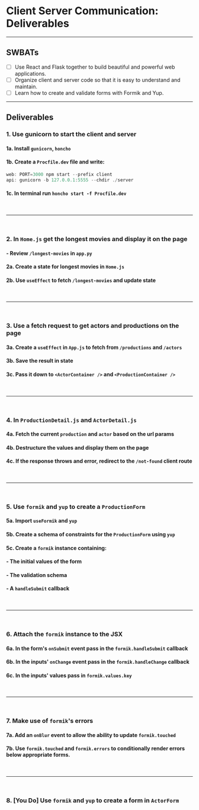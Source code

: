 # Client Server Communication: Deliverables

---

## SWBATs

- [ ] Use React and Flask together to build beautiful and powerful web applications.
- [ ] Organize client and server code so that it is easy to understand and maintain.
- [ ] Learn how to create and validate forms with Formik and Yup.

---

## Deliverables 

### 1. Use gunicorn to start the client and server
#### 1a. Install `gunicorn`, `honcho`
#### 1b. Create a `Procfile.dev` file and write:
```js
web: PORT=3000 npm start --prefix client
api: gunicorn -b 127.0.0.1:5555 --chdir ./server
```
#### 1c. In terminal run `honcho start -f Procfile.dev`

<br />

---

<br />

### 2. In `Home.js` get the longest movies and display it on the page
#### - Review `/longest-movies` in `app.py`
#### 2a. Create a state for longest movies in `Home.js`
#### 2b. Use `useEffect` to fetch `/longest-movies` and update state

<br />

---

<br />

### 3. Use a fetch request to get actors and productions on the page
#### 3a. Create a `useEffect` in `App.js` to fetch from `/productions` and `/actors`
#### 3b. Save the result in state
#### 3c. Pass it down to `<ActorContainer />` and `<ProductionContainer />`

<br />

---

<br />

### 4. In `ProductionDetail.js` and `ActorDetail.js`
#### 4a. Fetch the current `production` and `actor` based on the url params
#### 4b. Destructure the values and display them on the page
#### 4c. If the response throws and error, redirect to the `/not-found` client route

<br />

---

<br />

### 5. Use `formik` and `yup` to create a `ProductionForm`
#### 5a. Import `useFormik` and `yup`
#### 5b. Create a schema of constraints for the `ProductionForm` using `yup`
#### 5c. Create a `formik` instance containing:
#### - The initial values of the form
#### - The validation schema
#### - A `handleSubmit` callback

<br />

---

<br />

### 6. Attach the `formik` instance to the JSX
#### 6a. In the form's `onSubmit` event pass in the `formik.handleSubmit` callback
#### 6b. In the inputs' `onChange` event pass in the `formik.handleChange` callback
#### 6c. In the inputs' values pass in `formik.values.key` 

<br />

---

<br />

### 7. Make use of `formik`'s errors
#### 7a. Add an `onBlur` event to allow the ability to update `formik.touched`
#### 7b. Use `formik.touched` and `formik.errors` to conditionally render errors below appropriate forms.

<br />

---

<br />

### 8. [You Do] Use `formik` and `yup` to create a form in `ActorForm`